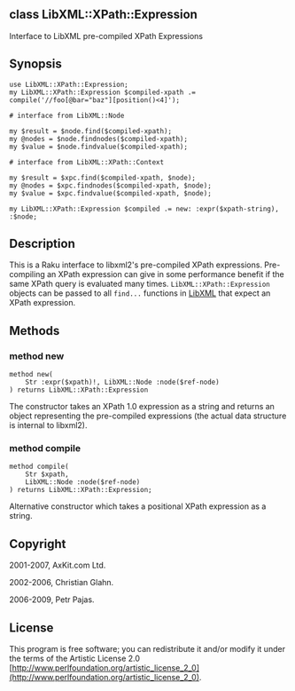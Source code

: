 class LibXML::XPath::Expression
-------------------------------

Interface to LibXML pre-compiled XPath Expressions

Synopsis
--------

    use LibXML::XPath::Expression;
    my LibXML::XPath::Expression $compiled-xpath .= compile('//foo[@bar="baz"][position()<4]');

    # interface from LibXML::Node

    my $result = $node.find($compiled-xpath);
    my @nodes = $node.findnodes($compiled-xpath);
    my $value = $node.findvalue($compiled-xpath);

    # interface from LibXML::XPath::Context

    my $result = $xpc.find($compiled-xpath, $node);
    my @nodes = $xpc.findnodes($compiled-xpath, $node);
    my $value = $xpc.findvalue($compiled-xpath, $node);

    my LibXML::XPath::Expression $compiled .= new: :expr($xpath-string), :$node;

Description
-----------

This is a Raku interface to libxml2's pre-compiled XPath expressions. Pre-compiling an XPath expression can give in some performance benefit if the same XPath query is evaluated many times. `LibXML::XPath::Expression` objects can be passed to all `find...` functions in [LibXML](https://libxml-raku.github.io/LibXML-raku) that expect an XPath expression. 

Methods
-------

### method new

    method new(
        Str :expr($xpath)!, LibXML::Node :node($ref-node)
    ) returns LibXML::XPath::Expression

The constructor takes an XPath 1.0 expression as a string and returns an object representing the pre-compiled expressions (the actual data structure is internal to libxml2). 

### method compile

    method compile(
        Str $xpath,
        LibXML::Node :node($ref-node)
    ) returns LibXML::XPath::Expression;

Alternative constructor which takes a positional XPath expression as a string.

Copyright
---------

2001-2007, AxKit.com Ltd.

2002-2006, Christian Glahn.

2006-2009, Petr Pajas.

License
-------

This program is free software; you can redistribute it and/or modify it under the terms of the Artistic License 2.0 [http://www.perlfoundation.org/artistic_license_2_0](http://www.perlfoundation.org/artistic_license_2_0).

